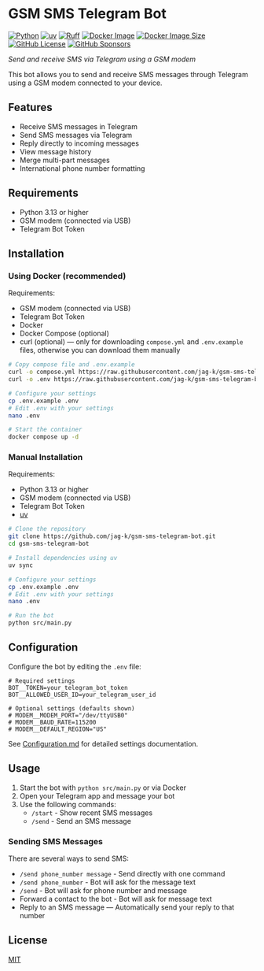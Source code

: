 # GSM SMS Telegram Bot

[![Python](https://img.shields.io/badge/python-3.13-blue.svg)](https://www.python.org/)
[![uv](https://img.shields.io/endpoint?url=https://raw.githubusercontent.com/astral-sh/uv/main/assets/badge/v0.json)](https://github.com/astral-sh/uv)
[![Ruff](https://img.shields.io/endpoint?url=https://raw.githubusercontent.com/astral-sh/ruff/main/assets/badge/v2.json)](https://github.com/astral-sh/ruff)
[![Docker Image](https://ghcr-badge.egpl.dev/jag-k/gsm-sms-telegram-bot/latest_tag)](https://github.com/jag-k/gsm-sms-telegram-bot/pkgs/container/gsm-sms-telegram-bot)
[![Docker Image Size](https://ghcr-badge.egpl.dev/jag-k/gsm-sms-telegram-bot/size)](https://github.com/jag-k/gsm-sms-telegram-bot/pkgs/container/gsm-sms-telegram-bot)
[![GitHub License](https://img.shields.io/github/license/jag-k/gsm-sms-telegram-bot)](https://github.com/jag-k/gsm-sms-telegram-bot/blob/main/LICENSE)
[![GitHub Sponsors](https://img.shields.io/github/sponsors/jag-k)](https://github.com/sponsors/jag-k)

*Send and receive SMS via Telegram using a GSM modem*

This bot allows you to send and receive SMS messages through Telegram using a GSM modem connected to your device.

## Features

- Receive SMS messages in Telegram
- Send SMS messages via Telegram
- Reply directly to incoming messages
- View message history
- Merge multi-part messages
- International phone number formatting

## Requirements

- Python 3.13 or higher
- GSM modem (connected via USB)
- Telegram Bot Token

## Installation

### Using Docker (recommended)

Requirements:

- GSM modem (connected via USB)
- Telegram Bot Token
- Docker
- Docker Compose (optional)
- curl (optional) — only for downloading `compose.yml` and `.env.example` files, otherwise you can download them manually

```bash
# Copy compose file and .env.example
curl -o compose.yml https://raw.githubusercontent.com/jag-k/gsm-sms-telegram-bot/main/compose.yml
curl -o .env https://raw.githubusercontent.com/jag-k/gsm-sms-telegram-bot/main/.env.example

# Configure your settings
cp .env.example .env
# Edit .env with your settings
nano .env

# Start the container
docker compose up -d
```

### Manual Installation

Requirements:

- Python 3.13 or higher
- GSM modem (connected via USB)
- Telegram Bot Token
- [uv](https://github.com/astral-sh/uv)

```bash
# Clone the repository
git clone https://github.com/jag-k/gsm-sms-telegram-bot.git
cd gsm-sms-telegram-bot

# Install dependencies using uv
uv sync

# Configure your settings
cp .env.example .env
# Edit .env with your settings
nano .env

# Run the bot
python src/main.py
```

## Configuration

Configure the bot by editing the `.env` file:

```
# Required settings
BOT__TOKEN=your_telegram_bot_token
BOT__ALLOWED_USER_ID=your_telegram_user_id

# Optional settings (defaults shown)
# MODEM__MODEM_PORT="/dev/ttyUSB0"
# MODEM__BAUD_RATE=115200
# MODEM__DEFAULT_REGION="US"
```

See [Configuration.md](Configuration.md) for detailed settings documentation.

## Usage

1. Start the bot with `python src/main.py` or via Docker
2. Open your Telegram app and message your bot
3. Use the following commands:
   - `/start` - Show recent SMS messages
   - `/send` - Send an SMS message

### Sending SMS Messages

There are several ways to send SMS:
- `/send phone_number message` - Send directly with one command
- `/send phone_number` - Bot will ask for the message text
- `/send` - Bot will ask for phone number and message
- Forward a contact to the bot - Bot will ask for message text
- Reply to an SMS message — Automatically send your reply to that number

## License

[MIT](LICENSE)
